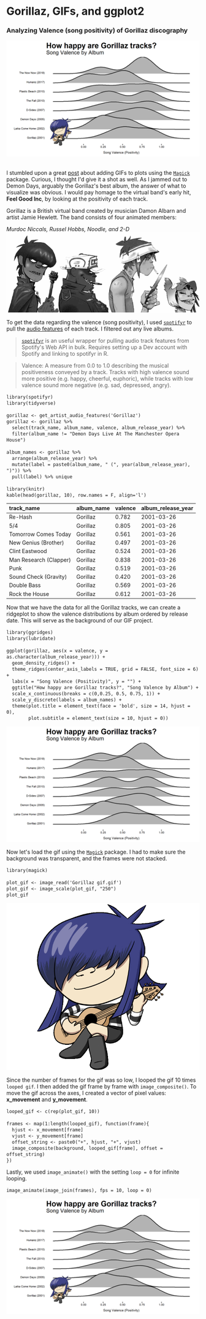 # Gorillaz, GIFs, and ggplot2
### Analyzing Valence (song positivity) of Gorillaz discography

<img src="Images/Gorillaz Valence Plot.gif">
<br> <br>

I stumbled upon a great
[post](https://www.danielphadley.com/ggplot-logo/) about adding GIFs to
plots using the [`Magick`](https://cran.r-project.org/web/packages/magick/vignettes/intro.html) package. Curious, I thought I'd give it a shot as well. As I jammed out to Demon Days, arguably the Gorillaz's best album, the answer of what to visualize was obvious. I would pay homage
to the virtual band's early hit, **Feel Good Inc**, by looking at the
positivity of each track.

Gorillaz is a British virtual band created by musician Damon Albarn and artist Jamie Hewlett. The band consists of four animated members:

*Murdoc Niccals, Russel Hobbs, Noodle, and 2-D*
<img src="Images/Gorillaz All Members.gif">

To get the data regarding the valence (song positivity), I used
[`spotifyr`](https://www.rcharlie.com/post/spotifyr/) to pull the [audio
features](https://developer.spotify.com/documentation/web-api/reference/tracks/get-audio-features/)
of each track. I filtered out any live albums.

> [`spotifyr`](https://www.rcharlie.com/post/spotifyr/) is an useful wrapper for pulling audio track features from
> Spotify's Web API in bulk. Requires setting up a Dev account with Spotify and linking to spotifyr in R.

> Valence: A measure from 0.0 to 1.0 describing the musical positiveness
> conveyed by a track. Tracks with high valence sound more positive
> (e.g. happy, cheerful, euphoric), while tracks with low valence sound
> more negative (e.g. sad, depressed, angry).

    library(spotifyr)
    library(tidyverse)

    gorillaz <- get_artist_audio_features('Gorillaz')
    gorillaz <- gorillaz %>%
      select(track_name, album_name, valence, album_release_year) %>%
      filter(album_name != "Demon Days Live At The Manchester Opera House")

    album_names <- gorillaz %>%
      arrange(album_release_year) %>%
      mutate(label = paste0(album_name, " (", year(album_release_year), ")")) %>%
      pull(label) %>% unique

    library(knitr)
    kable(head(gorillaz, 10), row.names = F, align='l')

<table>
<thead>
<tr class="header">
<th align="left">track_name</th>
<th align="left">album_name</th>
<th align="left">valence</th>
<th align="left">album_release_year</th>
</tr>
</thead>
<tbody>
<tr class="odd">
<td align="left">Re-Hash</td>
<td align="left">Gorillaz</td>
<td align="left">0.782</td>
<td align="left">2001-03-26</td>
</tr>
<tr class="even">
<td align="left">5/4</td>
<td align="left">Gorillaz</td>
<td align="left">0.805</td>
<td align="left">2001-03-26</td>
</tr>
<tr class="odd">
<td align="left">Tomorrow Comes Today</td>
<td align="left">Gorillaz</td>
<td align="left">0.561</td>
<td align="left">2001-03-26</td>
</tr>
<tr class="even">
<td align="left">New Genius (Brother)</td>
<td align="left">Gorillaz</td>
<td align="left">0.497</td>
<td align="left">2001-03-26</td>
</tr>
<tr class="odd">
<td align="left">Clint Eastwood</td>
<td align="left">Gorillaz</td>
<td align="left">0.524</td>
<td align="left">2001-03-26</td>
</tr>
<tr class="even">
<td align="left">Man Research (Clapper)</td>
<td align="left">Gorillaz</td>
<td align="left">0.838</td>
<td align="left">2001-03-26</td>
</tr>
<tr class="odd">
<td align="left">Punk</td>
<td align="left">Gorillaz</td>
<td align="left">0.519</td>
<td align="left">2001-03-26</td>
</tr>
<tr class="even">
<td align="left">Sound Check (Gravity)</td>
<td align="left">Gorillaz</td>
<td align="left">0.420</td>
<td align="left">2001-03-26</td>
</tr>
<tr class="odd">
<td align="left">Double Bass</td>
<td align="left">Gorillaz</td>
<td align="left">0.569</td>
<td align="left">2001-03-26</td>
</tr>
<tr class="even">
<td align="left">Rock the House</td>
<td align="left">Gorillaz</td>
<td align="left">0.612</td>
<td align="left">2001-03-26</td>
</tr>
</tbody>
</table>


Now that we have the data for all the Gorillaz tracks, we can create a
ridgeplot to show the valence distributions by album ordered by release
date. This will serve as the background of our GIF project.

    library(ggridges)
    library(lubridate)

    ggplot(gorillaz, aes(x = valence, y = as.character(album_release_year))) +
      geom_density_ridges() +
      theme_ridges(center_axis_labels = TRUE, grid = FALSE, font_size = 6) +
      labs(x = "Song Valence (Positivity)", y = "") +
      ggtitle("How happy are Gorillaz tracks?", "Song Valence by Album") +
      scale_x_continuous(breaks = c(0,0.25, 0.5, 0.75, 1)) +
      scale_y_discrete(labels = album_names) +
      theme(plot.title = element_text(face = 'bold', size = 14, hjust = 0),
            plot.subtitle = element_text(size = 10, hjust = 0))

<img src="Images/Gorillaz Plot.png">


Now let's load the gif using the
[`Magick`](https://cran.r-project.org/web/packages/magick/vignettes/intro.html)
package. I had to make sure the background was transparent, and the
frames were not stacked.

    library(magick)

    plot_gif <- image_read('Gorillaz gif.gif')
    plot_gif <- image_scale(plot_gif, "250")
    plot_gif

<img src="Images/Gorillaz Gif.gif">

Since the number of frames for the gif was so low, I looped the gif 10
times `looped gif`. I then added the gif frame by frame with
`image_composite()`. To move the gif across the axes, I created a vector
of pixel values: **x\_movement** and **y\_movement**.

    looped_gif <- c(rep(plot_gif, 10))

    frames <- map(1:length(looped_gif), function(frame){
      hjust <- x_movement[frame]
      vjust <- y_movement[frame]
      offset_string <- paste0("+", hjust, "+", vjust)
      image_composite(background, looped_gif[frame], offset = offset_string)
    })


Lastly, we used `image_animate()` with the setting `loop = 0` for
infinite looping.

    image_animate(image_join(frames), fps = 10, loop = 0)

<img src="Images/Gorillaz Valence Plot.gif">
